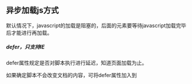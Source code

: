 ## 异步加载js方式

  默认情况下，javascript的加载是阻塞的，后面的元素要等待javascript加载完毕后才能进行再加载。

##### defer，只支持IE

  defer属性规定是否对脚本执行进行延迟，知道页面加载为止。

  如果确定脚本不会改变文档的内容，可将defer属性加入到<script>标签中，以便加快处理文档的速度。浏览器将推迟对脚本的解释，知道文档已经显示给用户为止。

```
<script type="text/javascript" defer="defer">
  
</script>
```
